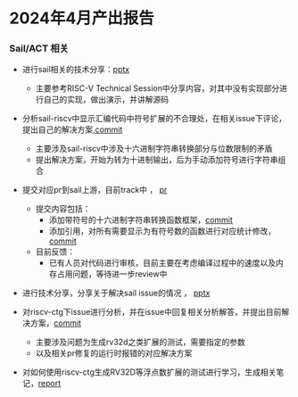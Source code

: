 # 2024年4月产出报告

### Sail/ACT 相关

* 进行sail相关的技术分享：[pptx](https://github.com/KotorinMinami/plct-working/blob/main/sail-riscv/%E5%A6%82%E4%BD%95%E4%B8%BAsail-riscv%E6%B7%BB%E5%8A%A0%E6%89%A9%E5%B1%95.pptx)

  * 主要参考RISC-V Technical Session中分享内容，对其中没有实现部分进行自己的实现，做出演示，并讲解源码

* 分析sail-riscv中显示汇编代码中符号扩展的不合理处，在相关issue下评论，提出自己的解决方案,[commit](https://github.com/riscv/sail-riscv/issues/21#issuecomment-2060067103)

  * 主要涉及sail-riscv中涉及十六进制字符串转换部分与位数限制的矛盾
  * 提出解决方案，开始为转为十进制输出，后为手动添加符号进行字符串组合

* 提交对应pr到sail上游，目前track中 ， [pr](https://github.com/riscv/sail-riscv/pull/456)

  * 提交内容包括：
    * 添加带符号的十六进制字符串转换函数框架，[commit](https://github.com/riscv/sail-riscv/pull/456/files#diff-de43214f375b6bba0e54e842772c60e6d30b11d6348910e0d5a0194403b4b067)
    * 添加引用，对所有需要显示为有符号数的函数进行对应统计修改，[commit](https://github.com/riscv/sail-riscv/pull/456/files#diff-79f206b24355b43cbad5f78d3732a93a32352f80f41c756b24ff08f7c00239dd)
  * 目前反馈：
    * 已有人员对代码进行审核，目前主要在考虑编译过程中的速度以及内存占用问题，等待进一步review中

* 进行技术分享，分享关于解决sail issue的情况 ， [pptx](https://github.com/KotorinMinami/plct-working/blob/main/sail-riscv/%E5%A6%82%E4%BD%95%E4%B8%BAsail-riscv%E6%B7%BB%E5%8A%A0%E6%89%A9%E5%B1%95.pptx)

* 对riscv-ctg下issue进行分析，并在issue中回复相关分析解答，并提出目前解决方案，[commit](https://github.com/riscv-software-src/riscv-ctg/issues/111#issuecomment-2083665343)
    * 主要涉及问题为生成rv32d之类扩展的测试，需要指定的参数
    * 以及相关pr修复的运行时报错的对应解决方案

* 对如何使用riscv-ctg生成RV32D等浮点数扩展的测试进行学习，生成相关笔记，[report](https://github.com/KotorinMinami/plct-working/blob/main/sail-riscv/ctg_gene_fadd.md)
